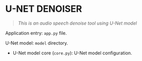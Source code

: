 # U-NET DENOISER

> *This is an audio speech denoise tool using U-Net model*

Application entry: `app.py` file.

U-Net model: `model` directory.

- U-Net model core (`core.py`): U-Net model configuration.
